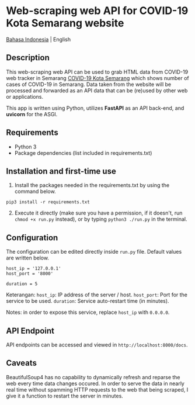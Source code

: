 # Web-scraping web API for COVID-19 Kota Semarang website

[Bahasa Indonesia](https://github.com/fmmochtar/covid-scrap-smg-api) | English

## Description
This web-scraping web API can be used to grab HTML data from COVID-19 web tracker in Semarang [COVID-19 Kota Semarang](https://siagacorona.semarangkota.go.id/halaman/odppdpv2) which shows number of cases of COVID-19 in Semarang. Data taken from the website will be processed and forwarded as an API data that can be (re)used by other web or applications.

This app is written using Python, utilizes **FastAPI** as an API back-end, and **uvicorn** for the ASGI.

## Requirements
- Python 3
- Package dependencies (list included in requirements.txt)

## Installation and first-time use
1. Install the packages needed in the requirements.txt by using the command below.
```
pip3 install -r requirements.txt
```
2. Execute it directly (make sure you have a permission, if it doesn't, run ```chmod +x run.py``` instead), or by typing ```python3 ./run.py``` in the terminal.

## Configuration

The configuration can be edited directly inside ```run.py``` file.
Default values are written below.

```
host_ip = '127.0.0.1'
host_port = '8000'

duration = 5
```
Keterangan:
```host_ip```: IP address of the server / host.
```host_port```: Port for the service to be used.
```duration```: Service auto-restart time (in minutes).

Notes: in order to expose this service, replace ```host_ip``` with ```0.0.0.0```.

## API Endpoint
API endpoints can be accessed and viewed in ```http://localhost:8000/docs```.

## Caveats
BeautifulSoup4 has no capability to dynamically refresh and reparse the web every time data changes occured. In order to serve the data in nearly real time without spamming HTTP requests to the web that being scraped, I give it a function to restart the server in minutes.
